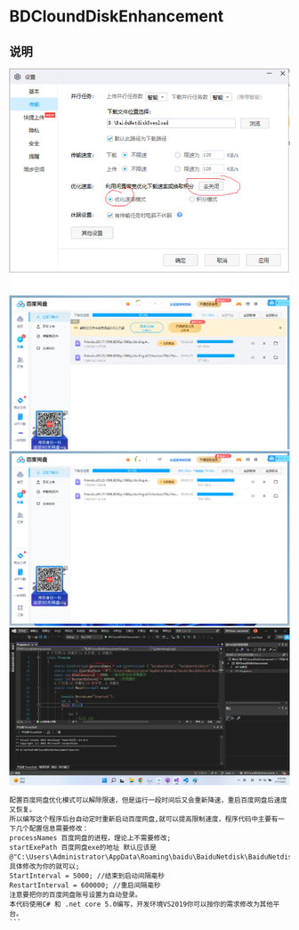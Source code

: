 # BDCloundDiskEnhancement

## 说明
![Alt](Pictures/0.png)
![Alt](Pictures/1.png)
![Alt](Pictures/2.png)
![Alt](Pictures/4.png)
````
配置百度网盘优化模式可以解除限速，但是运行一段时间后又会重新降速，重启百度网盘后速度又恢复。
所以编写这个程序后台自动定时重新启动百度网盘,就可以提高限制速度，程序代码中主要有一下几个配置信息需要修改：
processNames 百度网盘的进程，理论上不需要修改;
startExePath 百度网盘exe的地址 默认应该是  @"C:\Users\Administrator\AppData\Roaming\baidu\BaiduNetdisk\BaiduNetdisk.exe"，具体修改为你的就可以;
StartInterval = 5000; //结束到启动间隔毫秒
RestartInterval = 600000; //重启间隔毫秒
注意要把你的百度网盘账号设置为自动登录。
本代码使用C# 和 .net core 5.0编写，开发环境VS2019你可以按你的需求修改为其他平台。
```
